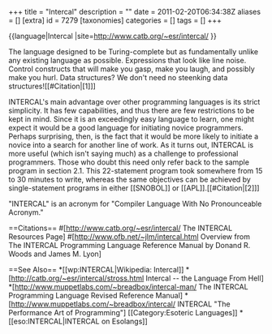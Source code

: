 +++
title = "Intercal"
description = ""
date = 2011-02-20T06:34:38Z
aliases = []
[extra]
id = 7279
[taxonomies]
categories = []
tags = []
+++

{{language|Intercal
|site=http://www.catb.org/~esr/intercal/
}}

The language designed to be Turing-complete but as fundamentally unlike any existing language as possible. Expressions that look like line noise. Control constructs that will make you gasp, make you laugh, and possibly make you hurl. Data structures? We don't need no steenking data structures![[#Citation|[1]]]

INTERCAL's main advantage over other programming languages is its strict simplicity. It has few capabilities, and thus there are few restrictions to be kept in mind. Since it is an exceedingly easy language to learn, one might expect it would be a good language for initiating novice programmers. Perhaps surprising, then, is the fact that it would be more likely to initiate a novice into a search for another line of work. As it turns out, INTERCAL is more useful (which isn't saying much) as a challenge to professional programmers. Those who doubt this need only refer back to the sample program in section 2.1. This 22-statement program took somewhere from 15 to 30 minutes to write, whereas the same objectives can be achieved by single-statement programs in either [[SNOBOL]] or [[APL]].[[#Citation|[2]]]

"INTERCAL" is an acronym for "Compiler Language With No Pronounceable Acronym."

==Citations==
#[http://www.catb.org/~esr/intercal/ The INTERCAL Resources Page]
#[http://www.ofb.net/~jlm/intercal.html Overview from The INTERCAL Programming Language Reference Manual by Donand R. Woods and James M. Lyon]

==See Also==
*[[wp:INTERCAL|Wikipedia: Intercal]]
*[http://catb.org/~esr/intercal/stross.html Intercal -- the Language From Hell]
*[http://www.muppetlabs.com/~breadbox/intercal-man/ The INTERCAL Programming Language Revised Reference Manual]
*[http://www.muppetlabs.com/~breadbox/intercal/ INTERCAL "The Performance Art of Programming"]
[[Category:Esoteric Languages]]
*[[eso:INTERCAL|INTERCAL on Esolangs]]
